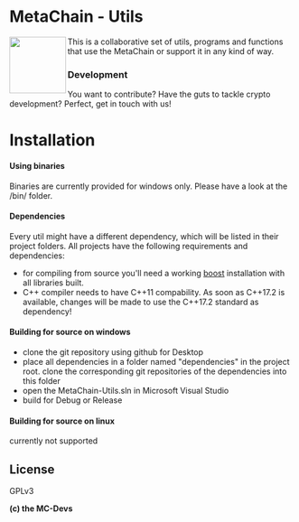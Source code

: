 # MetaChain - Utils

<img align="left" width="100" height="100" src="https://aequator.io/AEC_Logo_Final_RGB.svg">

This is a collaborative set of utils, programs and functions that use the MetaChain or support it in any kind of way.

### Development

You want to contribute? Have the guts to tackle crypto development?
Perfect, get in touch with us!

# Installation

#### Using binaries
Binaries are currently provided for windows only. Please have a look at the /bin/ folder.
#### Dependencies
Every util might have a different dependency, which will be listed in their project folders.
All projects have the following requirements and dependencies:
- for compiling from source you'll need a working [boost] installation with all libraries built.
- C++ compiler needs to have C++11 compability. As soon as C++17.2 is available, changes will be made to use the C++17.2 standard as dependency!
#### Building for source on windows
- clone the git repository using github for Desktop
- place all dependencies in a folder named "dependencies" in the project root. clone the corresponding git repositories of the dependencies into this folder
- open the MetaChain-Utils.sln in Microsoft Visual Studio
- build for Debug or Release
#### Building for source on linux
currently not supported

License
----

GPLv3


**(c) the MC-Devs**

[//]: # (These are reference links used in the body of this note and get stripped out when the markdown processor does its job. There is no need to format nicely because it shouldn't be seen. Thanks SO - http://stackoverflow.com/questions/4823468/store-comments-in-markdown-syntax)

   [boost]: <http://www.boost.org/>